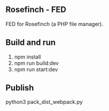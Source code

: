 ## Rosefinch - FED
FED for Rosefinch (a PHP file manager).

## Build and run
1. npm install
2. npm run build:dev
3. npm run start:dev

## Publish
python3 pack_dist_webpack.py
